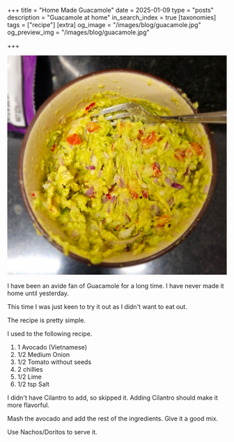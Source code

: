 +++
title = "Home Made Guacamole"
date = 2025-01-09
type = "posts"
description = "Guacamole at home"
in_search_index = true
[taxonomies]
tags = ["recipe"]
[extra]
og_image = "/images/blog/guacamole.jpg"
og_preview_img = "/images/blog/guacamole.jpg"

+++

![image](/images/blog/guacamole.jpg)

I have been an avide fan of Guacamole for a long time. I have never made it home until yesterday.

This time I was just keen to try it out as I didn't want to eat out.

The recipe is pretty simple.

I used to the following recipe.

1. 1 Avocado (Vietnamese)
2. 1/2 Medium Onion
3. 1/2 Tomato without seeds
4. 2 chillies
5. 1/2 Lime
6. 1/2 tsp Salt

I didn't have Cilantro to add, so skipped it. Adding Cilantro should make it more flavorful.

Mash the avocado and add the rest of the ingredients. Give it a good mix.

Use Nachos/Doritos to serve it.
